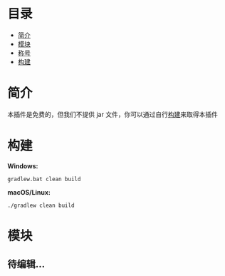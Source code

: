 # 目录
- [简介](#description)
- [模块](#module)
- [称号](#title)
- [构建](#build)

# <strong id="description">简介</strong>

本插件是免费的，但我们不提供 jar 文件，你可以通过自行[构建](#build)来取得本插件

# <strong id="build">构建</strong>

**Windows:**

```
gradlew.bat clean build
```

**macOS/Linux:**

```
./gradlew clean build
```

# <strong id="module">模块</strong>

## <strong id="title">待编辑...</strong>

